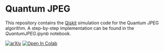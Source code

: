 # Quantum JPEG

This repository contains the [Qiskit](https://github.com/Qiskit) simulation code for the Quantum JPEG algorithm.  A step-by-step implementation can be found in the _QuantumJPEG.ipynb_ notebook. 

[![arXiv](https://img.shields.io/badge/arXiv-2306.09323-b31b1b.svg)](https://arxiv.org/abs/2306.09323)
<a target="_blank" href="https://colab.research.google.com/github/simoneroncallo/quantum_jpeg/blob/main/QuantumJPEG.ipynb">
  <img src="https://colab.research.google.com/assets/colab-badge.svg" alt="Open In Colab"/>
</a> 
